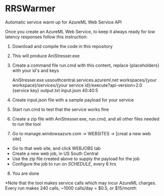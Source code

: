 # RRSWarmer
Automatic service warm up for AzureML Web Service API 

Once you create an AzureML Web Service, to keep it always ready for low latency responses follow this instruction:

1) Download and compile the code in this repository

2) This will produce AniStresser.exe 

3) Create a command file run.cmd with this content, replace {placeholders} with your id's and keys

	AniStresser.exe ussouthcentral.services.azureml.net workspaces/{your workspace}/services/{your service id}/execute?api-version=2.0 {service key} output.txt input.json 40:40:5
	
4) Create input.json file with a sample payload for your service

5) Start run.cmd to test that the service works fine

6) Create a zip file with AniStresser.exe, run.cmd, and all other files needed to run the tool

7) Go to manage.windowsazure.com -> WEBSITES -> [creat a new web site]
* Go to that web site, and click WEBJOBS tab
* Create a new web job, in US South Central
* Use the zip file created above to supply the payload for the job
* Configure the job to run on *SCHEDULE*, every 6 hrs
	
  
8) You are done

*Note that the tool makes service calls which may incur AzureML charges. Every run makes 240 calls, ~1000 calls/day = $0.5, or $15/month
   
